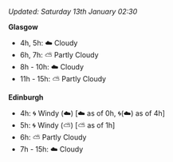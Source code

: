 *Updated: Saturday 13th January 02:30*

**Glasgow**

* 4h, 5h: :cloud: Cloudy
* 6h, 7h: :partly_sunny: Partly Cloudy
* 8h - 10h: :cloud: Cloudy
* 11h - 15h: :partly_sunny: Partly Cloudy

**Edinburgh**

* 4h: :cyclone: Windy (:cloud:) [:cloud: as of 0h, :cyclone:(:cloud:) as of 4h]
* 5h: :cyclone: Windy (:partly_sunny:) [:partly_sunny: as of 1h]
* 6h: :partly_sunny: Partly Cloudy
* 7h - 15h: :cloud: Cloudy
